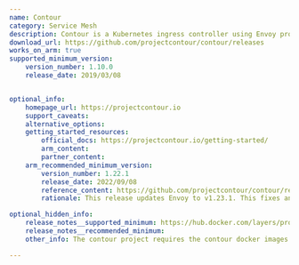 ```yaml
---
name: Contour
category: Service Mesh
description: Contour is a Kubernetes ingress controller using Envoy proxy.
download_url: https://github.com/projectcontour/contour/releases
works_on_arm: true
supported_minimum_version:
    version_number: 1.10.0
    release_date: 2019/03/08


optional_info:
    homepage_url: https://projectcontour.io
    support_caveats:
    alternative_options:
    getting_started_resources:
        official_docs: https://projectcontour.io/getting-started/
        arm_content:
        partner_content:
    arm_recommended_minimum_version:
        version_number: 1.22.1
        release_date: 2022/09/08
        reference_content: https://github.com/projectcontour/contour/releases/tag/v1.22.1
        rationale: This release updates Envoy to v1.23.1. This fixes an issue where the arm64 variant of the Envoy image was not built properly.

optional_hidden_info:
    release_notes__supported_minimum: https://hub.docker.com/layers/projectcontour/contour/v1.10.0/images/sha256-fefd6f921648c38ece476672f35c52cf8faac36347494401f6d2225254ae5e1d?context=explore
    release_notes__recommended_minimum:
    other_info: The contour project requires the contour docker images. The support for Arm64 docker image started from version 1.10.0.

---
```

